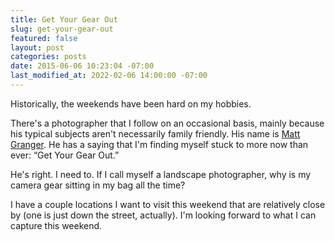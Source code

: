 ```yaml
---
title: Get Your Gear Out
slug: get-your-gear-out
featured: false
layout: post
categories: posts
date: 2015-06-06 10:23:04 -07:00
last_modified_at: 2022-02-06 14:00:00 -07:00
---
```


Historically, the weekends have been hard on my hobbies.

There's a photographer that I follow on an occasional basis, mainly because his typical subjects aren't necessarily family friendly. His name is [Matt Granger](http://mattgranger.com). He has a saying that I'm finding myself stuck to more now than ever: “Get Your Gear Out.”

He's right. I need to. If I call myself a landscape photographer, why is my camera gear sitting in my bag all the time?

I have a couple locations I want to visit this weekend that are relatively close by (one is just down the street, actually). I'm looking forward to what I can capture this weekend.

